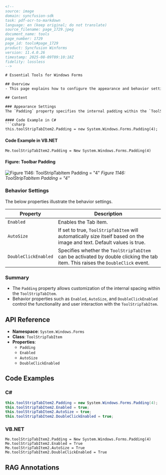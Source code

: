 ```html
<!-- 
source: image
domain: syncfusion-sdk
task: pdf-ocr-to-markdown
language: en (keep original; do not translate)
source_filename: page_1729.jpeg
document_name: tools
page_number: 1729
page_id: tools#page_1729
product: Syncfusion Winforms
version: 11.4.0.26
timestamp: 2025-08-09T09:10:18Z
fidelity: lossless
-->

# Essential Tools for Windows Forms

## Overview
- This page explains how to configure the appearance and behavior settings for `ToolStripTabItem` in Windows Forms. It provides examples of setting `Padding` properties and discusses the behavior properties such as `Enabled`, `AutoSize`, and `DoubleClickEnabled`.

## Content

### Appearance Settings
The `Padding` property specifies the internal padding within the `ToolStripTabItem`.

#### Code Example in C#
```csharp
this.toolStripTabItem2.Padding = new System.Windows.Forms.Padding(4);
```

#### Code Example in VB.NET
```vbnet
Me.toolStripTabItem2.Padding = New System.Windows.Forms.Padding(4)
```

#### Figure: Toolbar Padding
![Figure 1146: ToolStripTabItem Padding = "4"](image.png)
*Figure 1146: ToolStripTabItem Padding = "4"*

### Behavior Settings
The below properties illustrate the behavior settings.

| Property            | Description                                                                 |
|---------------------|-----------------------------------------------------------------------------|
| `Enabled`           | Enables the Tab item.                                                      |
| `AutoSize`          | If set to true, `ToolStripTabItem` will automatically size itself based on the image and text. Default values is true. |
| `DoubleClickEnabled`| Specifies whether the `ToolStripTabItem` can be activated by double clicking the tab item. This raises the `DoubleClick` event. |

### Summary
- The `Padding` property allows customization of the internal spacing within the `ToolStripTabItem`.
- Behavior properties such as `Enabled`, `AutoSize`, and `DoubleClickEnabled` control the functionality and user interaction with the `ToolStripTabItem`.

## API Reference
- **Namespace**: `System.Windows.Forms`
- **Class**: `ToolStripTabItem`
- **Properties**:
  - `Padding`
  - `Enabled`
  - `AutoSize`
  - `DoubleClickEnabled`

## Code Examples

### C#
```csharp
this.toolStripTabItem2.Padding = new System.Windows.Forms.Padding(4);
this.toolStripTabItem2.Enabled = true;
this.toolStripTabItem2.AutoSize = true;
this.toolStripTabItem2.DoubleClickEnabled = true;
```

### VB.NET
```vbnet
Me.toolStripTabItem2.Padding = New System.Windows.Forms.Padding(4)
Me.toolStripTabItem2.Enabled = True
Me.toolStripTabItem2.AutoSize = True
Me.toolStripTabItem2.DoubleClickEnabled = True
```

## RAG Annotations
<!-- tags: [Windows Forms, ToolStripTabItem, Padding, Appearance, Behavior, Enabled, AutoSize, DoubleClickEnabled] keywords: [ToolStripTabItem, Padding, Enabled, AutoSize, DoubleClickEnabled, Windows Forms] -->
```